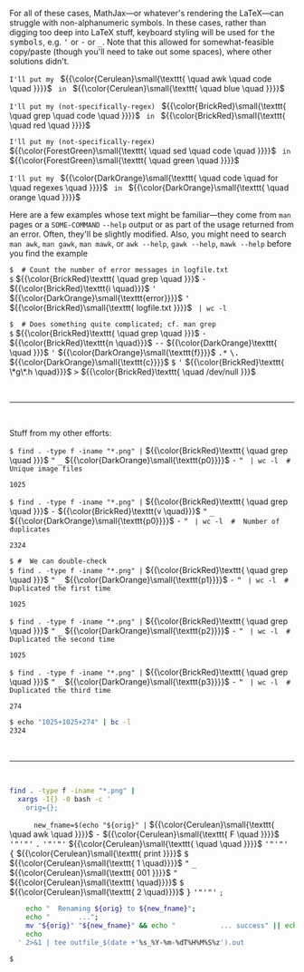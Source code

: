 For all of these cases, MathJax&mdash;or whatever's rendering the LaTeX&mdash;can struggle with non-alphanumeric symbols. 
In these cases, rather than digging too deep into LaTeX stuff, keyboard styling will be used for <kbd>the symbols</kbd>, 
e.g. <kbd>'</kbd> or <kbd>-</kbd> or <kbd>_</kbd>. Note that this allowed for somewhat-feasible copy/paste 
(though you'll need to take out some spaces), where other solutions didn't.

<code>I'll put my </code> 
${{\color{Cerulean}\small{\texttt{ \quad awk \quad code \quad }}}}$ 
<code> in </code> 
${{\color{Cerulean}\small{\texttt{ \quad blue \quad }}}}$

<code>I'll put my (not-specifically-regex) </code> 
${{\color{BrickRed}\small{\texttt{ \quad grep \quad code \quad }}}}$ 
<code> in </code> 
${{\color{BrickRed}\small{\texttt{ \quad red \quad }}}}$

<code>I'll put my (not-specifically-regex) </code> 
${{\color{ForestGreen}\small{\texttt{ \quad sed \quad code \quad }}}}$ 
<code> in </code> 
${{\color{ForestGreen}\small{\texttt{ \quad green \quad }}}}$

<code>I'll put my </code> 
${{\color{DarkOrange}\small{\texttt{ \quad code \quad for \quad regexes \quad }}}}$ 
<code> in </code> 
${{\color{DarkOrange}\small{\texttt{ \quad orange \quad }}}}$

Here are a few examples whose text might be familiar&mdash;they come from `man` pages 
or a `SOME-COMMAND` `--help` output or as part of the usage returned from an error. 
Often, they'll be slightly modified. Also, you might need to search `man awk`,
`man gawk`, `man mawk`, or `awk --help`, `gawk --help`, `mawk --help` before you find the example

`$  # Count the number of error messages in logfile.txt `<br/>
`$` ${{\color{BrickRed}\texttt{ \quad grep \quad }}}$ 
<kbd>-</kbd> ${{\color{BrickRed}\texttt{i \quad}}}$ 
<kbd>'</kbd> ${{\color{DarkOrange}\small{\texttt{error}}}}$ <kbd>'</kbd> 
${{\color{BrickRed}\small{\texttt{ logfile.txt }}}}$ 
` | wc -l`<br/>

`$  # Does something quite complicated; cf. man grep `<br/>
`$` ${{\color{BrickRed}\texttt{ \quad grep \quad }}}$ 
<kbd>-</kbd> ${{\color{BrickRed}\texttt{n \quad}}}$
<kbd>--</kbd> ${{\color{DarkOrange}\texttt{ \quad }}}$
<kbd>'</kbd> ${{\color{DarkOrange}\small{\texttt{f}}}}$ <kbd>.*</kbd> <kbd>\\.</kbd> ${{\color{DarkOrange}\small{\texttt{c}}}}$ <kbd>$</kbd> <kbd>'</kbd>
${{\color{BrickRed}\texttt{ \*g\*.h \quad}}}$
<kbd>&gt;</kbd>
${{\color{BrickRed}\texttt{ \quad /dev/null }}}$

<br/>
<hr/>
<br/>

Stuff from my other efforts:

`$ find . -type f -iname "*.png" |` 
${{\color{BrickRed}\texttt{ \quad grep \quad }}}$
<kbd>"</kbd> <kbd>_</kbd> ${{\color{DarkOrange}\small{\texttt{p0}}}}$ <kbd>-</kbd> <kbd>"</kbd>
` | wc -l  #  Unique image files`

`1025`<br/>

`$ find . -type f -iname "*.png" |`
${{\color{BrickRed}\texttt{ \quad grep \quad }}}$ 
<kbd>-</kbd> ${{\color{BrickRed}\texttt{v \quad}}}$
<kbd>"</kbd> <kbd>_</kbd> ${{\color{DarkOrange}\small{\texttt{p0}}}}$ <kbd>-</kbd> <kbd>"</kbd>
` | wc -l  #  Number of duplicates`

`2324`<br/>

`$ #  We can double-check`<br/>
`$ find . -type f -iname "*.png" |` 
${{\color{BrickRed}\texttt{ \quad grep \quad }}}$
<kbd>"</kbd> <kbd>_</kbd> ${{\color{DarkOrange}\small{\texttt{p1}}}}$ <kbd>-</kbd> <kbd>"</kbd>
` | wc -l  #  Duplicated the first time`

`1025`<br/>

`$ find . -type f -iname "*.png" |` 
${{\color{BrickRed}\texttt{ \quad grep \quad }}}$
<kbd>"</kbd> <kbd>_</kbd> ${{\color{DarkOrange}\small{\texttt{p2}}}}$ <kbd>-</kbd> <kbd>"</kbd>
` | wc -l  #  Duplicated the second time`

`1025`<br/>

`$ find . -type f -iname "*.png" |` 
${{\color{BrickRed}\texttt{ \quad grep \quad }}}$
<kbd>"</kbd> <kbd>_</kbd> ${{\color{DarkOrange}\small{\texttt{p3}}}}$ <kbd>-</kbd> <kbd>"</kbd>
` | wc -l  #  Duplicated the third time`

`274`<br/>

```bash
$ echo "1025+1025+274" | bc -l
2324
```

<br/>
<hr/>
<br/>

```bash
find . -type f -iname "*.png" |
  xargs -I{} -0 bash -c '
    orig={};
```
`      new_fname=$(echo "${orig}" |` ${{\color{Cerulean}\small{\texttt{ \quad awk \quad }}}}$ <kbd>-</kbd> ${{\color{Cerulean}\small{\texttt{ F \quad }}}}$ <kbd>'"'"'</kbd> <kbd>.</kbd> <kbd>'"'"'</kbd> ${{\color{Cerulean}\small{\texttt{ \quad \quad }}}}$ <kbd>'"'"'</kbd> <kbd>{</kbd> ${{\color{Cerulean}\small{\texttt{ print }}}}$ <kbd>$</kbd> ${{\color{Cerulean}\small{\texttt{ 1 \quad}}}}$ <kbd>"</kbd> <kbd>_</kbd> ${{\color{Cerulean}\small{\texttt{ 001 }}}}$ <kbd>"</kbd> ${{\color{Cerulean}\small{\texttt{ \quad}}}}$ <kbd>$</kbd> ${{\color{Cerulean}\small{\texttt{ 2 \quad}}}}$ <kbd>}</kbd> <kbd>'"'"'</kbd> `;`
```bash
    echo "  Renaming ${orig} to ${new_fname}";
    echo "       ...";
    mv "${orig}" "${new_fname}" && echo "           ... success" || echo "           ... FAILURE";
    echo
  ' 2>&1 | tee outfile_$(date +'%s_%Y-%m-%dT%H%M%S%z').out
```

`$ ` 
